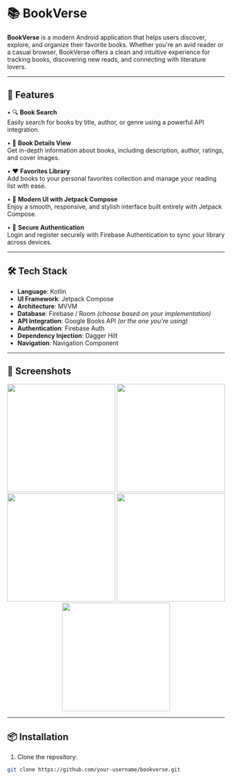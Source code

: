 # 📚 BookVerse

**BookVerse** is a modern Android application that helps users discover, explore, and organize their favorite books. Whether you're an avid reader or a casual browser, BookVerse offers a clean and intuitive experience for tracking books, discovering new reads, and connecting with literature lovers.

---

## 📱 Features

• 🔍 **Book Search**  
Easily search for books by title, author, or genre using a powerful API integration.

• 📖 **Book Details View**  
Get in-depth information about books, including description, author, ratings, and cover images.

• ❤️ **Favorites Library**  
Add books to your personal favorites collection and manage your reading list with ease.

• 🎨 **Modern UI with Jetpack Compose**  
Enjoy a smooth, responsive, and stylish interface built entirely with Jetpack Compose.

• 🔐 **Secure Authentication**  
Login and register securely with Firebase Authentication to sync your library across devices.

---

## 🛠️ Tech Stack

- **Language**: Kotlin  
- **UI Framework**: Jetpack Compose  
- **Architecture**: MVVM  
- **Database**: Firebase / Room *(choose based on your implementation)*  
- **API Integration**: Google Books API *(or the one you're using)*  
- **Authentication**: Firebase Auth  
- **Dependency Injection**: Dagger Hilt  
- **Navigation**: Navigation Component  

---

## 🚀 Screenshots

<p align="center">
  <img src="https://github.com/user-attachments/assets/fea4f6e7-90ea-4742-92de-5367d62916cc" width="250"/>
  <img src="https://github.com/user-attachments/assets/bfba64b2-fcf6-4101-a641-1573d67a81d8" width="250"/>
  <img src="https://github.com/user-attachments/assets/1a234bb8-6382-40af-a1b1-c55bca824317" width="250"/>
  <img src="https://github.com/user-attachments/assets/db2f7151-4248-4b63-a696-a1837e304c1b" width="250"/>
  <img src="https://github.com/user-attachments/assets/6790cf78-382b-4102-9188-72872dda70e7" width="250"/>
</p>

---

## 📦 Installation

1. Clone the repository:

```bash
git clone https://github.com/your-username/bookverse.git
